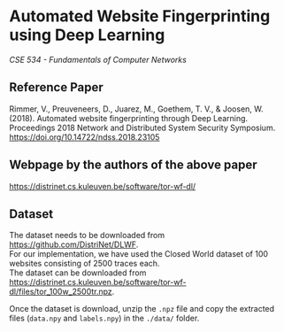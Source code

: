 # Automated Website Fingerprinting using Deep Learning
_CSE 534 - Fundamentals of Computer Networks_

## Reference Paper
Rimmer, V., Preuveneers, D., Juarez, M., Goethem, T. V., &amp; Joosen, W. (2018). Automated website fingerprinting through Deep Learning. Proceedings 2018 Network and Distributed System Security Symposium. https://doi.org/10.14722/ndss.2018.23105

## Webpage by the authors of the above paper
https://distrinet.cs.kuleuven.be/software/tor-wf-dl/

## Dataset
The dataset needs to be downloaded from https://github.com/DistriNet/DLWF.  
For our implementation, we have used the Closed World dataset of 100 websites consisting of 2500 traces each.  
The dataset can be downloaded from https://distrinet.cs.kuleuven.be/software/tor-wf-dl/files/tor_100w_2500tr.npz.  
  
Once the dataset is download, unzip the `.npz` file and copy the extracted files (`data.npy` and `labels.npy`) in the `./data/` folder.

